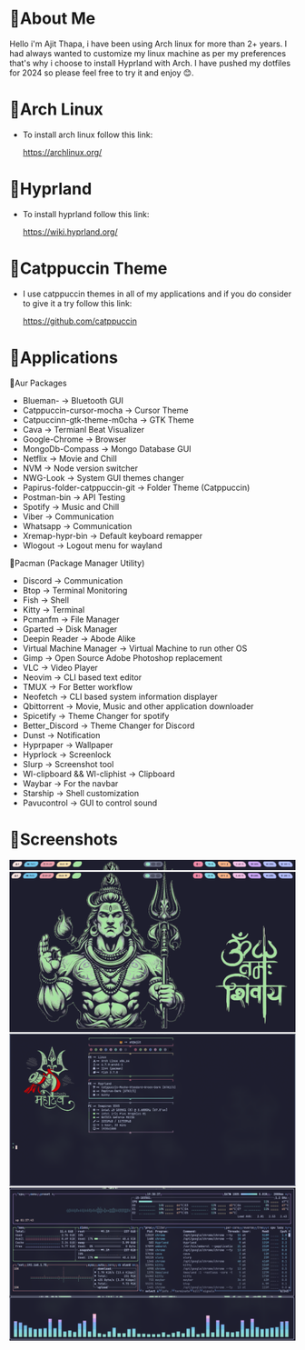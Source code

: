 # 🔱About Me

Hello i'm Ajit Thapa, i have been using Arch linux for more than 2+ years. I had always wanted to customize my linux machine as per my preferences that's why i choose to install Hyprland with Arch. I have pushed my dotfiles for 2024 so please feel free to try it and enjoy 😊.

# 🔱Arch Linux

- To install arch linux follow this link:

  https://archlinux.org/

# 🔱Hyprland

- To install hyprland follow this link:

  https://wiki.hyprland.org/

# 🔱Catppuccin Theme

- I use catppuccin themes in all of my applications and if you do consider to give it a try follow this link:

  https://github.com/catppuccin

# 🔱Applications

🔱Aur Packages

- Blueman- -> Bluetooth GUI
- Catppuccin-cursor-mocha -> Cursor Theme
- Catpuccinn-gtk-theme-m0cha -> GTK Theme
- Cava -> Termianl Beat Visualizer
- Google-Chrome -> Browser
- MongoDb-Compass -> Mongo Database GUI
- Netflix -> Movie and Chill
- NVM -> Node version switcher
- NWG-Look -> System GUI themes changer
- Papirus-folder-catppuccin-git -> Folder Theme (Catppuccin)
- Postman-bin -> API Testing
- Spotify -> Music and Chill
- Viber -> Communication
- Whatsapp -> Communication
- Xremap-hypr-bin -> Default keyboard remapper
- Wlogout -> Logout menu for wayland

🔱Pacman (Package Manager Utility)

- Discord -> Communication
- Btop -> Terminal Monitoring
- Fish -> Shell
- Kitty -> Terminal
- Pcmanfm -> File Manager
- Gparted -> Disk Manager
- Deepin Reader -> Abode Alike
- Virtual Machine Manager -> Virtual Machine to run other OS
- Gimp -> Open Source Adobe Photoshop replacement
- VLC -> Video Player
- Neovim -> CLI based text editor
- TMUX -> For Better workflow
- Neofetch -> CLI based system information displayer
- Qbittorrent -> Movie, Music and other application downloader
- Spicetify -> Theme Changer for spotify
- Better_Discord -> Theme Changer for Discord
- Dunst -> Notification
- Hyprpaper -> Wallpaper
- Hyprlock -> Screenlock
- Slurp -> Screenshot tool
- Wl-clipboard && Wl-cliphist -> Clipboard
- Waybar -> For the navbar
- Starship -> Shell customization
- Pavucontrol -> GUI to control sound

# 🔱Screenshots

![alt text](https://github.com/Ajit1428/dotfiles/blob/at/screenshots/waybar.png)
![alt text](https://github.com/Ajit1428/dotfiles/blob/at/screenshots/wallpaper_hyprpaper.png)
![alt text](https://github.com/Ajit1428/dotfiles/blob/at/screenshots/terminal_kitty.png)
![alt text](https://github.com/Ajit1428/dotfiles/blob/at/screenshots/cava_btop.png)
